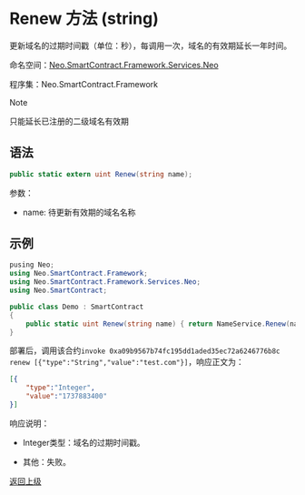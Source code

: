 # Renew 方法 (string)

更新域名的过期时间戳（单位：秒），每调用一次，域名的有效期延长一年时间。

命名空间：[Neo.SmartContract.Framework.Services.Neo](../../neo.md)

程序集：Neo.SmartContract.Framework

> [!Note]
> 只能延长已注册的二级域名有效期
> 

## 语法

```c#
public static extern uint Renew(string name);
```

参数：

- name: 待更新有效期的域名名称

## 示例

```c#
pusing Neo;
using Neo.SmartContract.Framework;
using Neo.SmartContract.Framework.Services.Neo;
using Neo.SmartContract;

public class Demo : SmartContract
{
    public static uint Renew(string name) { return NameService.Renew(name); }
}
```

部署后，调用该合约`invoke 0xa09b9567b74fc195dd1aded35ec72a6246776b8c renew [{"type":"String","value":"test.com"}]`，响应正文为：

```json
[{
    "type":"Integer",
    "value":"1737883400"
}]
```

响应说明：

- Integer类型：域名的过期时间戳。

- 其他：失败。

[返回上级](../NameService.md)
